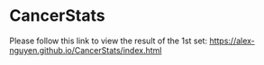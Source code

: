 # CancerStats
Please follow this link to view the result of the 1st set: https://alex-nguyen.github.io/CancerStats/index.html
